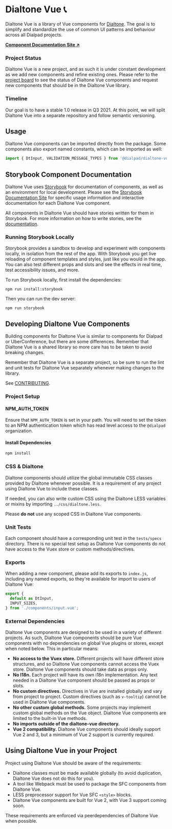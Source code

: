 # Dialtone Vue 📞

Dialtone Vue is a library of Vue components for [Dialtone][dt]. The goal is to simplify and standardize the use of common UI patterns and behaviour across all Dialpad projects.

**[Component Documentation Site ↗️][handbook]**

[dt]: https://dialpad.design

### Project Status

Dialtone Vue is a new project, and as such it is under constant development as we add new components and refine existing ones. Please refer to the [project board][project] to see the status of Dialtone Vue components and request new components that should be in the Dialtone Vue library.

[project]: https://github.com/orgs/dialpad/projects/1

### Timeline

Our goal is to have a stable 1.0 release in Q3 2021. At this point, we will split Dialtone Vue into a separate repository and follow semantic versioning.

## Usage

Dialtone Vue components can be imported directly from the package. Some components also export named constants, which can be imported as well:

```js
import { DtInput, VALIDATION_MESSAGE_TYPES } from '@dialpad/dialtone-vue';
```

## Storybook Component Documentation

Dialtone Vue uses [Storybook][storybook] for documentation of components, as well as an environment for local development. Please see the [Storybook Documentation Site][handbook] for specific usage information and interactive documentation for each Dialtone Vue component.

All components in Dialtone Vue should have stories written for them in Storybook. For more information on how to write stories, see the [documentation][stories].

[storybook]: https://storybook.js.org
[handbook]: https://dialtone-vue.netlify.app
[stories]: https://dialtone-vue.netlify.app/?path=/story/docs-storybook-getting-started--page

### Running Storybook Locally

Storybook provides a sandbox to develop and experiment with components locally, in isolation from the rest of the app. With Storybook you get live reloading of component templates and styles, just like you would in the app. You can also test different props and slots and see the effects in real time, test accessibility issues, and more.

To run Storybook locally, first install the dependencies:

```
npm run install:storybook
```

Then you can run the dev server:

```
npm run storybook
```

## Developing Dialtone Vue Components

Building components for Dialtone Vue is similar to components for Dialpad or UberConference, but there are some differences. Remember that Dialtone Vue is a shared library so more care has to be taken to avoid breaking changes.

Remember that Dialtone Vue is a separate project, so be sure to run the lint and unit tests for Dialtone Vue separately whenever making changes to the library.

See [CONTRIBUTING](./CONTRIBUTING.md).

### Project Setup

#### NPM_AUTH_TOKEN

Ensure that `NPM_AUTH_TOKEN` is set in your path. You will need to set the token to an NPM authentication token which has read level access to the `@dialpad` organization.

#### Install Dependencies

```bash
npm install
```

### CSS & Dialtone

Dialtone components should utilize the global immutable CSS classes provided by Dialtone whenever possible. It is a requirement of any project using Dialtone Vue to include these classes.

If needed, you can also write custom CSS using the Dialtone LESS variables or mixins by importing `../css/dialtone.less`.

Please **do not** use any scoped CSS in Dialtone Vue components.

### Unit Tests

Each component should have a corresponding unit test in the `tests/specs` directory. There is no special test setup as Dialtone Vue components do not have access to the Vuex store or custom methods/directives.

### Exports

When adding a new component, please add its exports to `index.js`, including any named exports, so they're available for import to users of Dialtone Vue:

```js
export {
  default as DtInput,
  INPUT_SIZES,
} from './components/input.vue';
```

### External Dependencies

Dialtone Vue components are designed to be used in a variety of different projects. As such, Dialtone Vue components should be pure Vue components with no dependencies on global Vue plugins or stores, except when noted below. This in particular means:

- **No access to the Vuex store.** Different projects will have different store structures, and so Dialtone Vue components cannot access the Vuex store. Dialtone Vue components should take data as props only.
- **No I18n.** Each project will have its own i18n implementation. Any text needed in a Dialtone Vue component should be passed as props or slots.
- **No custom directives.** Directives in Vue are installed globally and vary from project to project. Custom directives (such as `v-tooltip`) cannot be used in Dialtone Vue components.
- **No other custom global methods.** Some projects may implement custom global methods on the Vue object. Dialtone Vue components are limited to the built-in Vue methods.
- **No imports outside of the dialtone-vue directory.**
- **Vue 2 compatibility.** Dialtone Vue components should ideally support Vue 2 and 3, but a minimum of Vue 2 support is currently required.

## Using Dialtone Vue in your Project

Project using Dialtone Vue should be aware of the requirements:

- Dialtone classes must be made available globally (to avoid duplication, Dialtone Vue does not do this for you).
- A tool like Webpack must be used to package the SFC components from Dialtone Vue.
- LESS preprocessor support for Vue SFC `<style>` blocks.
- Dialtone Vue components are built for Vue 2, with Vue 3 support coming soon.

These requirements are enforced via peerdependencies of Dialtone Vue when possible.
